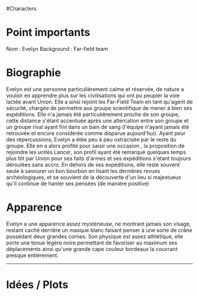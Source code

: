 #Characters
# Point importants
Nom : Evelyn
Background : Far-field team

# Biographie
Evelyn est une personne particulièrement calme et réservée, de nature a vouloir en apprendre plus sur les civilisations qui ont pu peupler la voie lactée avant Union. Elle a ainsi rejoint les Far-Field Team en tant qu'agent de sécurité, chargée de permettre aux groupe scientifique de mener à bien ses expéditions. Elle n'a jamais été particulièrement proche de son groupe, cette distance s'étant accentuée après une altercation entre son groupe et un groupe rival ayant fini dans un bain de sang (l'équipe n'ayant jamais été retrouvée et encore considérée comme disparue aujourd'hui). Ayant peur des répercussions, Evelyn a étée peu à peu ostracisée par le reste du groupe. Elle en a alors profité pour saisir une occasion , la proposition de rejoindre les unités Lancer, son profil ayant été remarqué quelques temps plus tôt par Union pour ses faits d'armes et ses expéditions s'étant toujours déroulées sans accro.
En dehors de ses expéditions, elle reste souvent seule à savourer un bon bourbon en lisant les dernières revues archéologiques, et se souvient de la découverte d'un lieu si majestueux qu'il continue de hanter ses pensées (de manière positive)

# Apparence
Evelyn a une apparence assez mystérieuse, ne montrant jamais son visage, restant caché derrière un masque blanc faisant penser à une sorte de crâne possédant deux grandes cornes.
Son physique est assez athlétique, elle porte une tenue légère noire permettant de favoriser au maximum ses déplacements ainsi qu'une grande cape couleur bordeaux la couvrant presque entièrement.

---

# Idées / Plots